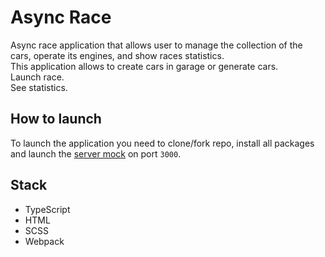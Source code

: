 # Async Race

Async race application that allows user to manage the collection of the cars, operate its engines, and show races statistics.  
This application allows to create cars in garage or generate cars.  
Launch race.  
See statistics.

## How to launch

To launch the application you need to clone/fork repo, install all packages and launch the [server mock](https://github.com/mikhama/async-race-api) on port `3000`.

## Stack

- TypeScript
- HTML
- SCSS
- Webpack